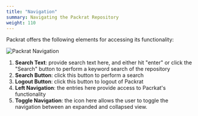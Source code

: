 ```yaml
---
title: "Navigation"
summary: Navigating the Packrat Repository
weight: 110
---
```


Packrat offers the following elements for accessing its functionality:

![Packrat Navigation](/dpo-packrat/images/packrat-webui-2.png "Packrat Navigation")
1. **Search Text**: provide search text here, and either hit "enter" or click the "Search" button to perform a keyword search of the repository
2. **Search Button**: click this button to perform a search
3. **Logout Button**: click this button to logout of Packrat
4. **Left Navigation**: the entries here provide access to Pacrkat's functionality
5. **Toggle Navigation**: the icon here allows the user to toggle the navigation between an expanded and collapsed view.